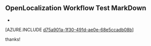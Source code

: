 ## OpenLocalization Workflow Test MarkDown
* 

[AZURE.INCLUDE [d75a901a-1f30-491d-ae0e-68e5ccadb08b](calleeMd1.md)]

 
thanks!